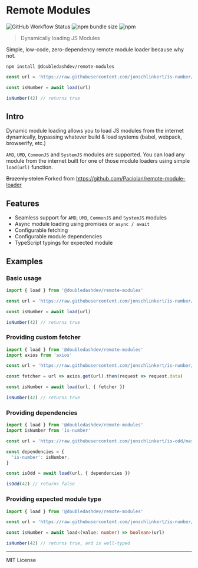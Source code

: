 # Remote Modules

![GitHub Workflow Status](https://img.shields.io/github/workflow/status/minajevs/remote-modules/CI)
![npm bundle size](https://img.shields.io/bundlephobia/minzip/@doubledashdev/remote-modules)
![npm](https://img.shields.io/npm/v/@doubledashdev/remote-modules)

> Dynamically loading JS Modules

Simple, low-code, zero-dependency remote module loader because why not.

`npm install @doubledashdev/remote-modules`

```ts
const url = 'https://raw.githubusercontent.com/jonschlinkert/is-number/master/index.js'

const isNumber = await load(url)

isNumber(42) // returns true
```

## Intro

Dynamic module loading allows you to load JS modules from the internet dynamically, bypassing whatever build & load systems (babel, webpack, browserify, etc.)

`AMD`, `UMD`, `CommonJS` and `SystemJS` modules are supported. You can load any module from the internet built for one of those module loaders using simple `load(url)` function.

~~Brazenly stolen~~ Forked from https://github.com/Paciolan/remote-module-loader

## Features

- Seamless support for `AMD`, `UMD`, `CommonJS` and `SystemJS` modules
- Async module loading using promises or `async / await`
- Configurable fetching
- Configurable module dependencies
- TypeScript typings for expected module

## Examples

### Basic usage

```ts
import { load } from '@doubledashdev/remote-modules'

const url = 'https://raw.githubusercontent.com/jonschlinkert/is-number/master/index.js'

const isNumber = await load(url)

isNumber(42) // returns true
```

### Providing custom fetcher

```ts
import { load } from '@doubledashdev/remote-modules'
import axios from 'axios'

const url = 'https://raw.githubusercontent.com/jonschlinkert/is-number/master/index.js'

const fetcher = url => axios.get(url).then(request => request.data)

const isNumber = await load(url, { fetcher })

isNumber(42) // returns true
```

### Providing dependencies

```ts
import { load } from '@doubledashdev/remote-modules'
import isNumber from 'is-number'

const url = 'https://raw.githubusercontent.com/jonschlinkert/is-odd/master/index.js'

const dependencies = {
  'is-number': isNumber,
}

const isOdd = await load(url, { dependencies })

isOdd(42) // returns false
```

### Providing expected module type

```ts
import { load } from '@doubledashdev/remote-modules'

const url = 'https://raw.githubusercontent.com/jonschlinkert/is-number/master/index.js'

const isNumber = await load<(value: number) => boolean>(url)

isNumber(42) // returns true, and is well-typed
```

---

MIT License
